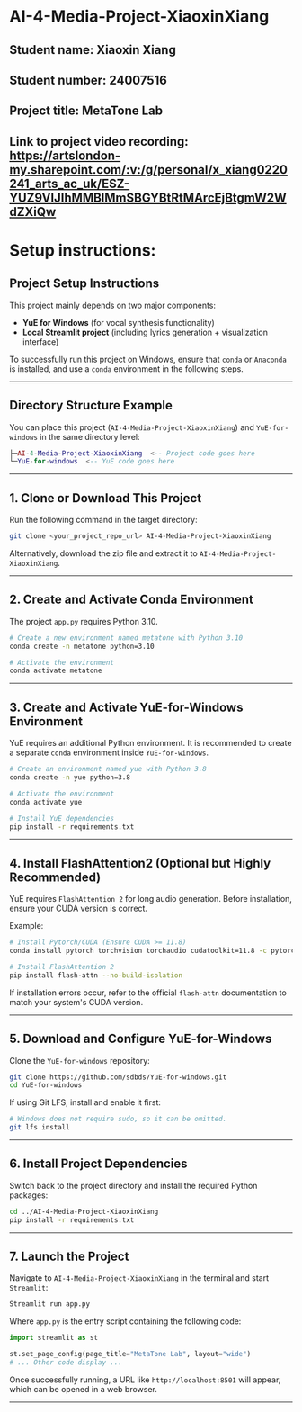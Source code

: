 # AI-4-Media-Project-XiaoxinXiang


## Student name: Xiaoxin Xiang
## Student number: 24007516
## Project title: MetaTone Lab
## Link to project video recording: https://artslondon-my.sharepoint.com/:v:/g/personal/x_xiang0220241_arts_ac_uk/ESZ-YUZ9VIJIhMMBlMmSBGYBtRtMArcEjBtgmW2WdZXiQw

# Setup instructions:

## Project Setup Instructions

This project mainly depends on two major components:

- **YuE for Windows** (for vocal synthesis functionality)
- **Local Streamlit project** (including lyrics generation + visualization interface)

To successfully run this project on Windows, ensure that `conda` or `Anaconda` is installed, and use a `conda` environment in the following steps.

---

## Directory Structure Example

You can place this project (`AI-4-Media-Project-XiaoxinXiang`) and `YuE-for-windows` in the same directory level:

```lua
├─AI-4-Media-Project-XiaoxinXiang  <-- Project code goes here
└─YuE-for-windows  <-- YuE code goes here
```

---

## 1. Clone or Download This Project

Run the following command in the target directory:

```bash
git clone <your_project_repo_url> AI-4-Media-Project-XiaoxinXiang
```

Alternatively, download the zip file and extract it to `AI-4-Media-Project-XiaoxinXiang`.

---

## 2. Create and Activate Conda Environment

The project `app.py` requires Python 3.10.

```bash
# Create a new environment named metatone with Python 3.10
conda create -n metatone python=3.10

# Activate the environment
conda activate metatone
```

---

## 3. Create and Activate YuE-for-Windows Environment

YuE requires an additional Python environment. It is recommended to create a separate `conda` environment inside `YuE-for-windows`.

```bash
# Create an environment named yue with Python 3.8
conda create -n yue python=3.8

# Activate the environment
conda activate yue

# Install YuE dependencies
pip install -r requirements.txt
```

---

## 4. Install FlashAttention2 (Optional but Highly Recommended)

YuE requires `FlashAttention 2` for long audio generation. Before installation, ensure your CUDA version is correct.

Example:

```bash
# Install Pytorch/CUDA (Ensure CUDA >= 11.8)
conda install pytorch torchvision torchaudio cudatoolkit=11.8 -c pytorch -c nvidia

# Install FlashAttention 2
pip install flash-attn --no-build-isolation
```

If installation errors occur, refer to the official `flash-attn` documentation to match your system's CUDA version.

---

## 5. Download and Configure YuE-for-Windows

Clone the `YuE-for-windows` repository:

```bash
git clone https://github.com/sdbds/YuE-for-windows.git
cd YuE-for-windows
```

If using Git LFS, install and enable it first:

```bash
# Windows does not require sudo, so it can be omitted.
git lfs install
```

---

## 6. Install Project Dependencies

Switch back to the project directory and install the required Python packages:

```bash
cd ../AI-4-Media-Project-XiaoxinXiang
pip install -r requirements.txt
```

---

## 7. Launch the Project

Navigate to `AI-4-Media-Project-XiaoxinXiang` in the terminal and start `Streamlit`:

```bash
Streamlit run app.py
```

Where `app.py` is the entry script containing the following code:

```python
import streamlit as st

st.set_page_config(page_title="MetaTone Lab", layout="wide")
# ... Other code display ...
```

Once successfully running, a URL like `http://localhost:8501` will appear, which can be opened in a web browser.

---
